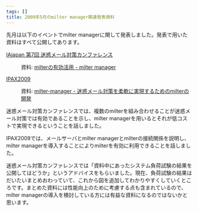 ```yaml
---
tags: []
title: 2009年5月のmilter manager関連発表資料
---
```

先月は以下のイベントでmilter managerに関して発表しました。発表で用いた資料はすべて公開してあります。
<!--more-->


<dl>






<dt>






[IAjapan 第7回 迷惑メール対策カンファレンス](http://www.iajapan.org/anti_spam/event/2009/conf0519/)






</dt>






<dd>


資料: [milterの有効活用 - milter manager](http://www.clear-code.com/archives/iajapan-anti-spam-7/)


</dd>








<dt>






[IPAX2009](http://www.ipa.go.jp/event/ipax2009/)






</dt>






<dd>


資料: [milter-manager - 迷惑メール対策を柔軟に実現するためのmilterの開発](http://www.clear-code.com/archives/ipax2009/)


</dd>


</dl>

迷惑メール対策カンファレンスでは、複数のmilterを組み合わせることが迷惑メール対策では有効であることを示し、milter managerを用いるとそれが低コストで実現できるということを話しました。

IPAX2009では、メールサーバとmilter managerとmilterの接続関係を説明し、milter managerを導入することによりmilterを有効に利用できることを話しました。

迷惑メール対策カンファレンスでは「資料中にあったシステム負荷試験の結果を公開してはどうか」というアドバイスをもらいました。現在、負荷試験の結果はだいたいまとめおわっていて、これから図を追加してわかりやすくしていくところです。まとめた資料には性能向上のために考慮する点も含まれているので、milter managerの導入を検討している方には有益な資料になるのではないかと思います。
